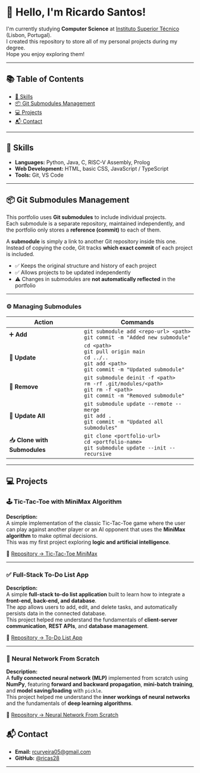 # 👋 Hello, I'm Ricardo Santos!

I'm currently studying **Computer Science** at [Instituto Superior Técnico](https://tecnico.ulisboa.pt/pt/) (Lisbon, Portugal).  
I created this repository to store all of my personal projects during my degree.  
Hope you enjoy exploring them!

---

## 📚 Table of Contents
- [🧠 Skills](#skills)
- [📦 Git Submodules Management](#git-submodules-management)
- [💻 Projects](#projects)
- [📬 Contact](#contact)

---

## 🧠 Skills
- **Languages:** Python, Java, C, RISC-V Assembly, Prolog
- **Web Development:** HTML, basic CSS, JavaScript / TypeScript  
- **Tools:** Git, VS Code  

---

## 📦 Git Submodules Management

This portfolio uses **Git submodules** to include individual projects.  
Each submodule is a separate repository, maintained independently, and the portfolio only stores a **reference (commit)** to each of them.

A **submodule** is simply a link to another Git repository inside this one.  
Instead of copying the code, Git tracks **which exact commit** of each project is included.

- ✅ Keeps the original structure and history of each project  
- ✅ Allows projects to be updated independently  
- ⚠️ Changes in submodules are **not automatically reflected** in the portfolio  

---

### ⚙️ Managing Submodules

| Action | Commands |
|--------|-----------|
| ➕ **Add** | `git submodule add <repo-url> <path>`<br>`git commit -m "Added new submodule"` |
| 🔁 **Update** | `cd <path>`<br>`git pull origin main`<br>`cd ../..`<br>`git add <path>`<br>`git commit -m "Updated submodule"` |
| 🧹 **Remove** | `git submodule deinit -f <path>`<br>`rm -rf .git/modules/<path>`<br>`git rm -f <path>`<br>`git commit -m "Removed submodule"` |
| 🔄 **Update All** | `git submodule update --remote --merge`<br>`git add .`<br>`git commit -m "Updated all submodules"` |
| 📥 **Clone with Submodules** | `git clone <portfolio-url>`<br>`cd <portfolio-name>`<br>`git submodule update --init --recursive` |

---

## 💻 Projects

### 🕹️ **Tic-Tac-Toe with MiniMax Algorithm**
**Description:**  
A simple implementation of the classic Tic-Tac-Toe game where the user can play against another player or an AI opponent that uses the **MiniMax algorithm** to make optimal decisions.  
This was my first project exploring **logic and artificial intelligence**.

🔗 [Repository → Tic-Tac-Toe MiniMax](https://github.com/ricas28/Tic-Tac-Toe-MiniMax-)

---

### ✅ **Full-Stack To-Do List App**
**Description:**  
A simple **full-stack to-do list application** built to learn how to integrate a **front-end, back-end, and database**.  
The app allows users to add, edit, and delete tasks, and automatically persists data in the connected database.  
This project helped me understand the fundamentals of **client-server communication**, **REST APIs**, and **database management**.

🔗 [Repository → To-Do List App](https://github.com/ricas28/To-Do-list)

---

### 🧠 **Neural Network From Scratch**  
**Description:**  
A **fully connected neural network (MLP)** implemented from scratch using **NumPy**, featuring **forward and backward propagation**, **mini-batch training**, and **model saving/loading** with `pickle`.  
This project helped me understand the **inner workings of neural networks** and the fundamentals of **deep learning algorithms**.  

🔗 [Repository → Neural Network From Scratch](https://github.com/ricas28/Neural-Network-from-Scratch)

## 📬 Contact
- **Email:** rcurveira05@gmail.com  
- **GitHub:** [@ricas28](https://github.com/ricas28)

---
